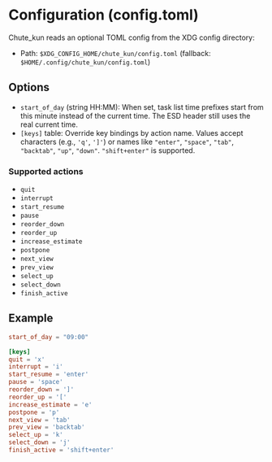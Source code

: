 # Configuration (config.toml)

Chute_kun reads an optional TOML config from the XDG config directory:

- Path: `$XDG_CONFIG_HOME/chute_kun/config.toml` (fallback: `$HOME/.config/chute_kun/config.toml`)

## Options

- `start_of_day` (string HH:MM): When set, task list time prefixes start from this minute instead of the current time. The ESD header still uses the real current time.
- `[keys]` table: Override key bindings by action name. Values accept characters (e.g., `'q'`, `']'`) or names like `"enter"`, `"space"`, `"tab"`, `"backtab"`, `"up"`, `"down"`. `"shift+enter"` is supported.

### Supported actions

- `quit`
- `interrupt`
- `start_resume`
- `pause`
- `reorder_down`
- `reorder_up`
- `increase_estimate`
- `postpone`
- `next_view`
- `prev_view`
- `select_up`
- `select_down`
- `finish_active`

## Example

```toml
start_of_day = "09:00"

[keys]
quit = 'x'
interrupt = 'i'
start_resume = 'enter'
pause = 'space'
reorder_down = ']'
reorder_up = '['
increase_estimate = 'e'
postpone = 'p'
next_view = 'tab'
prev_view = 'backtab'
select_up = 'k'
select_down = 'j'
finish_active = 'shift+enter'
```

